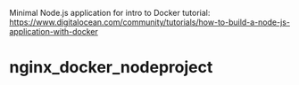 Minimal Node.js application for intro to Docker tutorial: https://www.digitalocean.com/community/tutorials/how-to-build-a-node-js-application-with-docker
# nginx_docker_nodeproject
